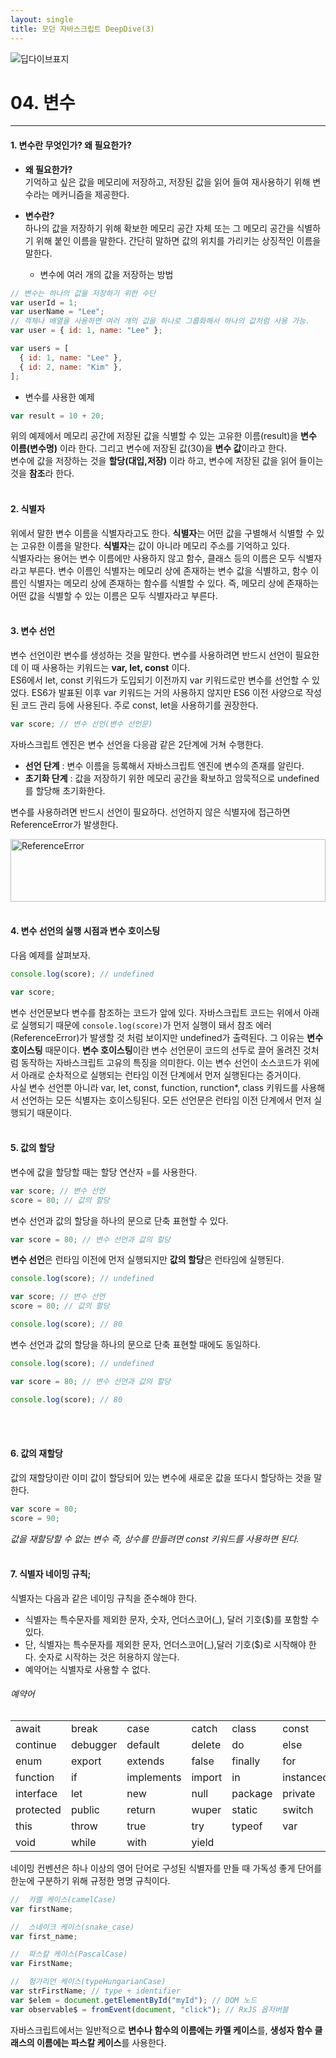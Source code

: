 ```yaml
---
layout: single
title: 모던 자바스크립트 DeepDive(3)
---
```


![딥다이브표지](https://media.vlpt.us/images/niyu/post/11b5c281-831d-402f-9854-93defa5d533c/%EB%AA%A8%EB%8D%98%EC%9E%90%EB%B0%94%EC%8A%A4%ED%81%AC%EB%A6%BD%ED%8A%B8%20%EC%8D%B8%EB%84%A4%EC%9D%BC.png?w=768)

# 04. 변수

---

#### 1. 변수란 무엇인가? 왜 필요한가?

- **왜 필요한가?**<br/>기억하고 싶은 값을 메모리에 저장하고, 저장된 값을 읽어 들여 재사용하기 위해 변수라는 메커니즘을 제공한다.
- **변수란?**<br/>하나의 값을 저장하기 위해 확보한 메모리 공간 자체 또는 그 메모리 공간을 식별하기 위해 붙인 이름을 말한다. 간단히 말하면 값의 위치를 가리키는 상징적인 이름을 말한다.

  - 변수에 여러 개의 값을 저장하는 방법

```javascript
// 변수는 하나의 값을 저장하기 위한 수단
var userId = 1;
var userName = "Lee";
// 객체나 배열을 사용하면 여러 개의 값을 하나로 그룹화해서 하나의 값처럼 사용 가능.
var user = { id: 1, name: "Lee" };

var users = [
  { id: 1, name: "Lee" },
  { id: 2, name: "Kim" },
];
```

- 변수를 사용한 예제

```javascript
var result = 10 + 20;
```

위의 예제에서 메모리 공간에 저장된 값을 식별할 수 있는 고유한 이름(result)을 **변수 이름(변수명)** 이라 한다. 그리고 변수에 저장된 값(30)을 **변수 값**이라고 한다.  
변수에 값을 저장하는 것을 **할당(대입,저장)** 이라 하고, 변수에 저장된 값을 읽어 들이는 것을 **참조**라 한다.
<br/><br/>

#### 2. 식별자

위에서 말한 변수 이름을 식별자라고도 한다. **식별자**는 어떤 값을 구별해서 식별할 수 있는 고유한 이름을 말한다. **식별자**는 값이 아니라 메모리 주소를 기억하고 있다.  
식별자라는 용어는 변수 이름에만 사용하지 않고 함수, 클래스 등의 이름은 모두 식별자라고 부른다. 변수 이름인 식별자는 메모리 상에 존재하는 변수 값을 식별하고, 함수 이름인 식별자는 메모리 상에 존재하는 함수를 식별할 수 있다. 즉, 메모리 상에 존재하는 어떤 값을 식별할 수 있는 이름은 모두 식별자라고 부른다.
<br/><br/>

#### 3. 변수 선언

변수 선언이란 변수를 생성하는 것을 말한다. 변수를 사용하려면 반드시 선언이 필요한데 이 때 사용하는 키워드는 **var, let, const** 이다.  
ES6에서 let, const 키워드가 도입되기 이전까지 var 키워드로만 변수를 선언할 수 있었다. ES6가 발표된 이후 var 키워드는 거의 사용하지 않지만 ES6 이전 사양으로 작성된 코드 관리 등에 사용된다. 주로 const, let을 사용하기를 권장한다.

```javascript
var score; // 변수 선언(변수 선언문)
```

자바스크립트 엔진은 변수 선언을 다응괌 같은 2단계에 거쳐 수행한다.

- **선언 단계** : 변수 이름을 등록해서 자바스크립트 엔진에 변수의 존재를 알린다.
- **초기화 단계** : 값을 저장하기 위한 메모리 공간을 확보하고 암묵적으로 undefined를 할당해 초기화한다.

변수를 사용하려면 반드시 선언이 필요하다. 선언하지 않은 식별자에 접근하면 ReferenceError가 발생한다.

<img src ="./post_img/deepdive04RefErr.png" width = "100%" height = "100px" alt ="ReferenceError">
<br/><br/>

#### 4. 변수 선언의 실행 시점과 변수 호이스팅

다음 예제를 살펴보자.

```javascript
console.log(score); // undefined

var score;
```

변수 선언문보다 변수를 참조하는 코드가 앞에 있다. 자바스크립트 코드는 위에서 아래로 실행되기 때문에 `console.log(score)`가 먼저 실행이 돼서 참조 에러(ReferenceError)가 발생할 것 처럼 보이지만 undefined가 출력된다. 그 이유는 **변수 호이스팅** 때문이다.
**변수 호이스팅**이란 변수 선언문이 코드의 선두로 끌어 올려진 것처럼 동작하는 자바스크립트 고유의 특징을 의미한다. 이는 변수 선언이 소스코드가 위에서 아래로 순차적으로 실행되는 런타임 이전 단계에서 먼저 실행된다는 증거이다.  
사실 변수 선언뿐 아니라 var, let, const, function, runction\*, class 키워드를 사용해서 선언하는 모든 식별자는 호이스팅된다. 모든 선언문은 런타임 이전 단계에서 먼저 실행되기 때문이다.
<br/><br/>

#### 5. 값의 할당

변수에 값을 할당할 때는 할당 연산자 =를 사용한다.

```javascript
var score; // 변수 선언
score = 80; // 값의 할당
```

변수 선언과 값의 할당을 하나의 문으로 단축 표현할 수 있다.

```javascript
var score = 80; // 변수 선언과 값의 할당
```

**변수 선언**은 런타임 이전에 먼저 실행되지만 **값의 할당**은 런타임에 실행된다.

```javascript
console.log(score); // undefined

var score; // 변수 선언
score = 80; // 값의 할당

console.log(score); // 80
```

변수 선언과 값의 할당을 하나의 문으로 단축 표현할 때에도 동일하다.

```javascript
console.log(score); // undefined

var score = 80; // 변수 선언과 값의 할당

console.log(score); // 80
```

<br/><br/>

#### 6. 값의 재할당

값의 재할당이란 이미 값이 할당되어 있는 변수에 새로운 값을 또다시 할당하는 것을 말한다.

```javascript
var score = 80;
score = 90;
```

_값을 재할당할 수 없는 변수 즉, 상수를 만들려면 const 키워드를 사용하면 된다._
<br/><br/>

#### 7. 식별자 네이밍 규칙;

식별자는 다음과 같은 네이밍 규칙을 준수해야 한다.

- 식별자는 특수문자를 제외한 문자, 숫자, 언더스코어(\_), 달러 기호($)를 포함할 수 있다.
- 단, 식별자는 특수문자를 제외한 문자, 언더스코어(\_),달러 기호($)로 시작해야 한다. 숫자로 시작하는 것은 허용하지 않는다.
- 예약어는 식별자로 사용할 수 없다.

###### 예약어

|           |          |            |        |         |            |
| :-------- | :------- | :--------- | :----- | :------ | :--------- |
| await     | break    | case       | catch  | class   | const      |
| continue  | debugger | default    | delete | do      | else       |
| enum      | export   | extends    | false  | finally | for        |
| function  | if       | implements | import | in      | instanceof |
| interface | let      | new        | null   | package | private    |
| protected | public   | return     | wuper  | static  | switch     |
| this      | throw    | true       | try    | typeof  | var        |
| void      | while    | with       | yield  |

네이밍 컨벤션은 하나 이상의 영어 단어로 구성된 식별자를 만들 때 가독성 좋게 단어를 한눈에 구분하기 위해 규정한 명명 규칙이다.

```javascript
//  카멜 케이스(camelCase)
var firstName;

//  스네이크 케이스(snake_case)
var first_name;

//  파스칼 케이스(PascalCase)
var FirstName;

//  헝가리언 케이스(typeHungarianCase)
var strFirstName; // type + identifier
var $elem = document.getElementById("myId"); // DOM 노드
var observable$ = fromEvent(document, "click"); // RxJS 옵저버블
```

자바스크립트에서는 일반적으로 **변수나 함수의 이름에는 카멜 케이스**를, **생성자 함수 클래스의 이름에는 파스칼 케이스**를 사용한다.
